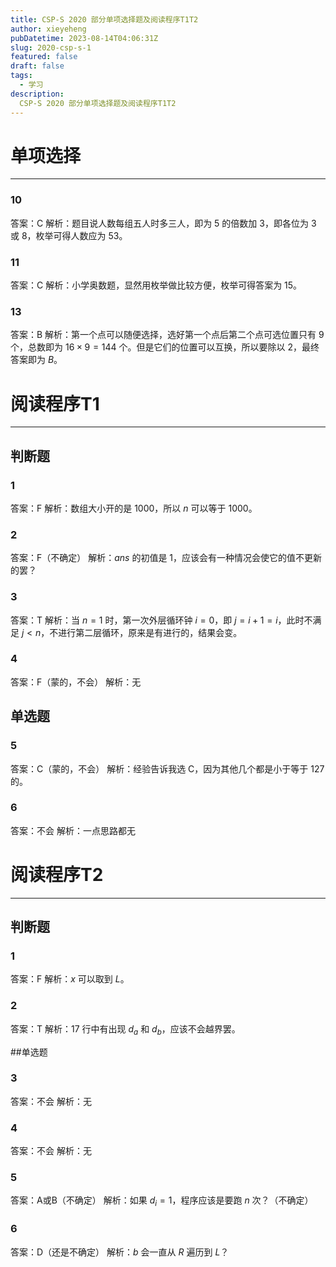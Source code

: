 ```yaml
---
title: CSP-S 2020 部分单项选择题及阅读程序T1T2
author: xieyeheng
pubDatetime: 2023-08-14T04:06:31Z
slug: 2020-csp-s-1
featured: false
draft: false
tags:
  - 学习
description:
  CSP-S 2020 部分单项选择题及阅读程序T1T2
---
```


# 单项选择
-----
### 10
答案：C
解析：题目说人数每组五人时多三人，即为 $5$ 的倍数加 $3$，即各位为 $3$ 或 $8$，枚举可得人数应为 $53$。

### 11
答案：C
解析：小学奥数题，显然用枚举做比较方便，枚举可得答案为 $15$。

### 13
答案：B
解析：第一个点可以随便选择，选好第一个点后第二个点可选位置只有 $9$ 个，总数即为 $16 \times 9=144$ 个。但是它们的位置可以互换，所以要除以 $2$，最终答案即为 $B$。

# 阅读程序T1
-----
## 判断题

### 1
答案：F
解析：数组大小开的是 $1000$，所以 $n$ 可以等于 $1000$。

### 2
答案：F（不确定）
解析：$ans$ 的初值是 $1$，应该会有一种情况会使它的值不更新的罢？

### 3
答案：T
解析：当 $n=1$ 时，第一次外层循环钟 $i=0$，即 $j=i+1=i$，此时不满足 $j<n$，不进行第二层循环，原来是有进行的，结果会变。

### 4
答案：F（蒙的，不会）
解析：无

## 单选题

### 5
答案：C（蒙的，不会）
解析：经验告诉我选 C，因为其他几个都是小于等于 $127$ 的。

### 6
答案：不会
解析：一点思路都无

# 阅读程序T2
 -----
 ## 判断题

 ### 1
 答案：F
 解析：$x$ 可以取到 $L$。

 ### 2
 答案：T
 解析：$17$ 行中有出现 $d_a$ 和 $d_b$，应该不会越界罢。

 ##单选题

 ### 3
 答案：不会
 解析：无

 ### 4
 答案：不会
 解析：无

 ### 5
 答案：A或B（不确定）
 解析：如果 $d_i=1$，程序应该是要跑 $n$ 次？（不确定）

 ### 6
 答案：D（还是不确定）
 解析：$b$ 会一直从 $R$ 遍历到 $L$？


